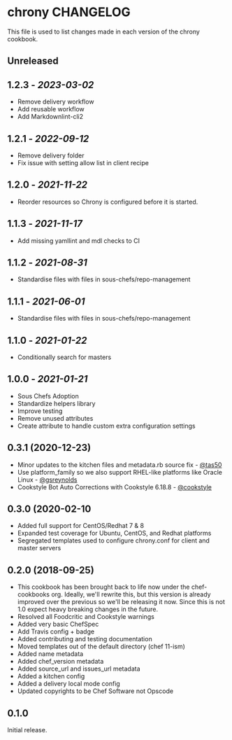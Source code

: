 # chrony CHANGELOG

This file is used to list changes made in each version of the chrony cookbook.

## Unreleased

## 1.2.3 - *2023-03-02*

- Remove delivery workflow
- Add reusable workflow
- Add Markdownlint-cli2

## 1.2.1 - *2022-09-12*

- Remove delivery folder
- Fix issue with setting allow list in client recipe

## 1.2.0 - *2021-11-22*

- Reorder resources so Chrony is configured before it is started.

## 1.1.3 - *2021-11-17*

- Add missing yamllint and mdl checks to CI

## 1.1.2 - *2021-08-31*

- Standardise files with files in sous-chefs/repo-management

## 1.1.1 - *2021-06-01*

- Standardise files with files in sous-chefs/repo-management

## 1.1.0 - *2021-01-22*

- Conditionally search for masters

## 1.0.0 - *2021-01-21*

- Sous Chefs Adoption
- Standardize helpers library
- Improve testing
- Remove unused attributes
- Create attribute to handle custom extra configuration settings

## 0.3.1 (2020-12-23)

- Minor updates to the kitchen files and metadata.rb source fix - [@tas50](https://github.com/tas50)
- Use platform_family so we also support RHEL-like platforms like Oracle Linux - [@gsreynolds](https://github.com/gsreynolds)
- Cookstyle Bot Auto Corrections with Cookstyle 6.18.8 - [@cookstyle](https://github.com/cookstyle)

## 0.3.0 (2020-02-10

- Added full support for CentOS/Redhat 7 & 8
- Expanded test coverage for Ubuntu, CentOS, and Redhat platforms
- Segregated templates used to configure chrony.conf for client and master servers

## 0.2.0 (2018-09-25)

- This cookbook has been brought back to life now under the chef-cookbooks org. Ideally, we'll rewrite this, but this version is already improved over the previous so we'll be releasing it now. Since this is not 1.0 expect heavy breaking changes in the future.
- Resolved all Foodcritic and Cookstyle warnings
- Added very basic ChefSpec
- Add Travis config + badge
- Added contributing and testing documentation
- Moved templates out of the default directory (chef 11-ism)
- Added name metadata
- Added chef_version metadata
- Added source_url and issues_url metadata
- Added a kitchen config
- Added a delivery local mode config
- Updated copyrights to be Chef Software not Opscode

## 0.1.0

Initial release.
